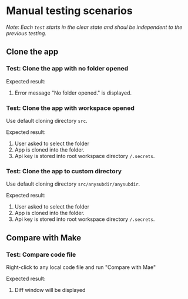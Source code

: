 Manual testing scenarios
========================

*Note: Each `test` starts in the clear state and shoul be independent to the previous testing.*

Clone the app
-------------

### Test: Clone the app with no folder opened

Expected result:

1. Error message "No folder opened." is displayed.

### Test: Clone the app with workspace opened

Use default cloning directory `src`.

Expected result:

1. User asked to select the folder
2. App is cloned into the folder.
3. Api key is stored into root workspace directory `/.secrets`.

### Test: Clone the app to custom directory

Use default cloning directory `src/anysubdir/anysubdir`.

Expected result:

1. User asked to select the folder
2. App is cloned into the folder.
3. Api key is stored into root workspace directory `/.secrets`.

Compare with Make
-----------------

### Test: Compare code file

Right-click to any local code file and run "Compare with Mae"

Expected result:

1. Diff window will be displayed
